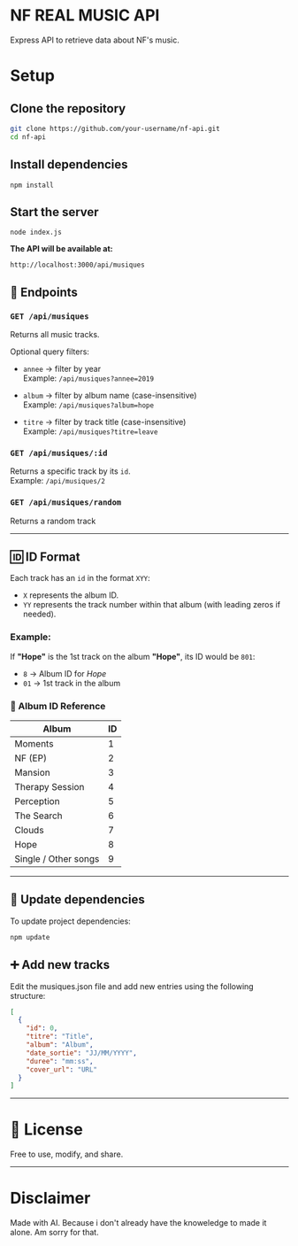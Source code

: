 # NF REAL MUSIC API

Express API to retrieve data about NF's music.

# Setup

## Clone the repository

```bash
git clone https://github.com/your-username/nf-api.git
cd nf-api
```

## Install dependencies

```
npm install
```

## Start the server

```
node index.js
```

**The API will be available at:**

```
http://localhost:3000/api/musiques
```

## 📌 Endpoints

### `GET /api/musiques`

Returns all music tracks.

Optional query filters:

- `annee` → filter by year  
  Example: `/api/musiques?annee=2019`

- `album` → filter by album name (case-insensitive)  
  Example: `/api/musiques?album=hope`

- `titre` → filter by track title (case-insensitive)  
  Example: `/api/musiques?titre=leave`

### `GET /api/musiques/:id`

Returns a specific track by its `id`.  
Example: `/api/musiques/2`

### `GET /api/musiques/random`

Returns a random track

---

## 🆔 ID Format

Each track has an `id` in the format `XYY`:

- `X` represents the album ID.
- `YY` represents the track number within that album (with leading zeros if needed).

### Example:

If **"Hope"** is the 1st track on the album **"Hope"**, its ID would be `801`:

- `8` → Album ID for _Hope_
- `01` → 1st track in the album

### 🎵 Album ID Reference

| Album                | ID  |
| -------------------- | --- |
| Moments              | 1   |
| NF (EP)              | 2   |
| Mansion              | 3   |
| Therapy Session      | 4   |
| Perception           | 5   |
| The Search           | 6   |
| Clouds               | 7   |
| Hope                 | 8   |
| Single / Other songs | 9   |

---

## 🔧 Update dependencies

To update project dependencies:

```bash
npm update
```

## ➕ Add new tracks

Edit the musiques.json file and add new entries using the following structure:

```json
[
  {
    "id": 0,
    "titre": "Title",
    "album": "Album",
    "date_sortie": "JJ/MM/YYYY",
    "duree": "mm:ss",
    "cover_url": "URL"
  }
]
```

---

# 📄 License

Free to use, modify, and share.

---

# Disclaimer

Made with AI. Because i don't already have the knoweledge to made it alone. Am sorry for that.
